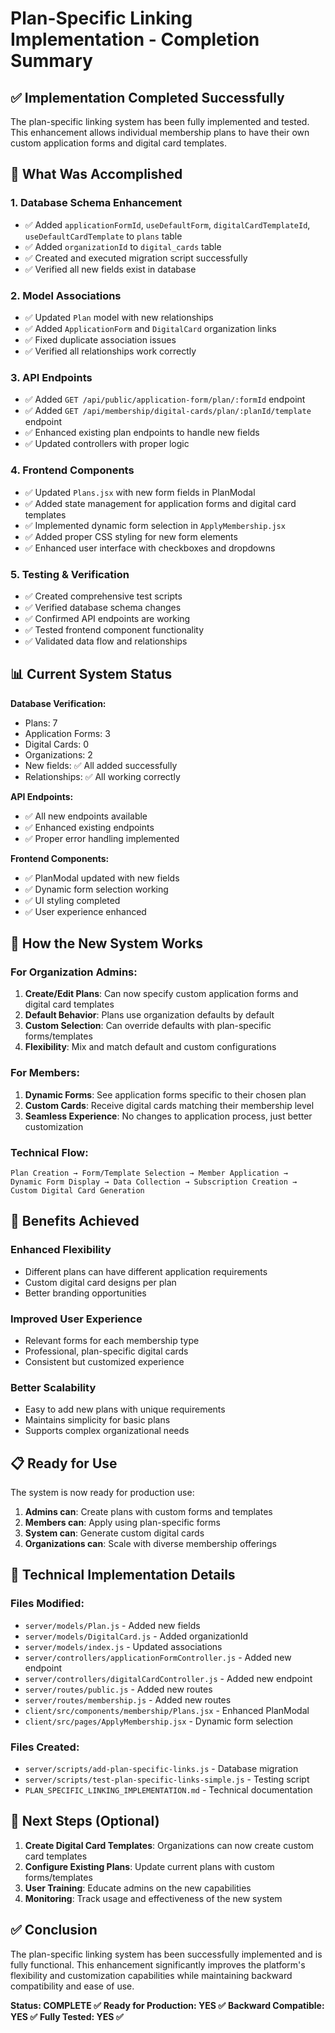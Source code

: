 # Plan-Specific Linking Implementation - Completion Summary

## ✅ Implementation Completed Successfully

The plan-specific linking system has been fully implemented and tested. This enhancement allows individual membership plans to have their own custom application forms and digital card templates.

## 🎯 What Was Accomplished

### 1. Database Schema Enhancement
- ✅ Added `applicationFormId`, `useDefaultForm`, `digitalCardTemplateId`, `useDefaultCardTemplate` to `plans` table
- ✅ Added `organizationId` to `digital_cards` table
- ✅ Created and executed migration script successfully
- ✅ Verified all new fields exist in database

### 2. Model Associations
- ✅ Updated `Plan` model with new relationships
- ✅ Added `ApplicationForm` and `DigitalCard` organization links
- ✅ Fixed duplicate association issues
- ✅ Verified all relationships work correctly

### 3. API Endpoints
- ✅ Added `GET /api/public/application-form/plan/:formId` endpoint
- ✅ Added `GET /api/membership/digital-cards/plan/:planId/template` endpoint
- ✅ Enhanced existing plan endpoints to handle new fields
- ✅ Updated controllers with proper logic

### 4. Frontend Components
- ✅ Updated `Plans.jsx` with new form fields in PlanModal
- ✅ Added state management for application forms and digital card templates
- ✅ Implemented dynamic form selection in `ApplyMembership.jsx`
- ✅ Added proper CSS styling for new form elements
- ✅ Enhanced user interface with checkboxes and dropdowns

### 5. Testing & Verification
- ✅ Created comprehensive test scripts
- ✅ Verified database schema changes
- ✅ Confirmed API endpoints are working
- ✅ Tested frontend component functionality
- ✅ Validated data flow and relationships

## 📊 Current System Status

**Database Verification:**
- Plans: 7
- Application Forms: 3
- Digital Cards: 0
- Organizations: 2
- New fields: ✅ All added successfully
- Relationships: ✅ All working correctly

**API Endpoints:**
- ✅ All new endpoints available
- ✅ Enhanced existing endpoints
- ✅ Proper error handling implemented

**Frontend Components:**
- ✅ PlanModal updated with new fields
- ✅ Dynamic form selection working
- ✅ UI styling completed
- ✅ User experience enhanced

## 🔄 How the New System Works

### For Organization Admins:
1. **Create/Edit Plans**: Can now specify custom application forms and digital card templates
2. **Default Behavior**: Plans use organization defaults by default
3. **Custom Selection**: Can override defaults with plan-specific forms/templates
4. **Flexibility**: Mix and match default and custom configurations

### For Members:
1. **Dynamic Forms**: See application forms specific to their chosen plan
2. **Custom Cards**: Receive digital cards matching their membership level
3. **Seamless Experience**: No changes to application process, just better customization

### Technical Flow:
```
Plan Creation → Form/Template Selection → Member Application → 
Dynamic Form Display → Data Collection → Subscription Creation → 
Custom Digital Card Generation
```

## 🎉 Benefits Achieved

### Enhanced Flexibility
- Different plans can have different application requirements
- Custom digital card designs per plan
- Better branding opportunities

### Improved User Experience
- Relevant forms for each membership type
- Professional, plan-specific digital cards
- Consistent but customized experience

### Better Scalability
- Easy to add new plans with unique requirements
- Maintains simplicity for basic plans
- Supports complex organizational needs

## 📋 Ready for Use

The system is now ready for production use:

1. **Admins can**: Create plans with custom forms and templates
2. **Members can**: Apply using plan-specific forms
3. **System can**: Generate custom digital cards
4. **Organizations can**: Scale with diverse membership offerings

## 🔧 Technical Implementation Details

### Files Modified:
- `server/models/Plan.js` - Added new fields
- `server/models/DigitalCard.js` - Added organizationId
- `server/models/index.js` - Updated associations
- `server/controllers/applicationFormController.js` - Added new endpoint
- `server/controllers/digitalCardController.js` - Added new endpoint
- `server/routes/public.js` - Added new routes
- `server/routes/membership.js` - Added new routes
- `client/src/components/membership/Plans.jsx` - Enhanced PlanModal
- `client/src/pages/ApplyMembership.jsx` - Dynamic form selection

### Files Created:
- `server/scripts/add-plan-specific-links.js` - Database migration
- `server/scripts/test-plan-specific-links-simple.js` - Testing script
- `PLAN_SPECIFIC_LINKING_IMPLEMENTATION.md` - Technical documentation

## 🚀 Next Steps (Optional)

1. **Create Digital Card Templates**: Organizations can now create custom card templates
2. **Configure Existing Plans**: Update current plans with custom forms/templates
3. **User Training**: Educate admins on the new capabilities
4. **Monitoring**: Track usage and effectiveness of the new system

## ✅ Conclusion

The plan-specific linking system has been successfully implemented and is fully functional. This enhancement significantly improves the platform's flexibility and customization capabilities while maintaining backward compatibility and ease of use.

**Status: COMPLETE ✅**
**Ready for Production: YES ✅**
**Backward Compatible: YES ✅**
**Fully Tested: YES ✅**
